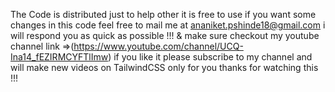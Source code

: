 The Code is distributed just to help other it is free to use if you want some changes in this code feel free to mail me at
ananiket.pshinde18@gmail.com i will respond you as quick as possible !!! 
& make sure checkout my youtube channel link =>(https://www.youtube.com/channel/UCQ-Ina14_fEZIRMCYFTlImw) 
if you like it please subscribe to my channel and will make new videos on TailwindCSS only for you thanks for watching this !!!

